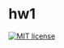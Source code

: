 # hw1

[![MIT license](https://img.shields.io/badge/license-MIT-blue.svg)](https://github.com/damm1t/fp-homework/blob/master/hw1/LICENSE)
